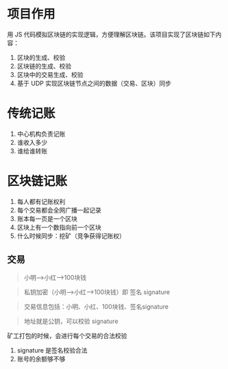 # 项目作用

用 JS 代码模拟区块链的实现逻辑，方便理解区块链。该项目实现了区块链如下内容：
1. 区块的生成、校验
2. 区块链的生成、校验
3. 区块中的交易生成、校验
4. 基于 UDP 实现区块链节点之间的数据（交易、区块）同步


# 传统记账
1. 中心机构负责记账 
2. 谁收入多少 
3. 谁给谁转账

# 区块链记账
1. 每人都有记账权利
2. 每个交易都会全网广播一起记录
3. 账本每一页是一个区块
4. 区块上有一个数指向前一个区块
5. 什么时候同步：挖矿（竞争获得记账权）

## 交易

> 小明——>小红——>100块钱

> 私钥加密（小明——>小红——>100块钱）即 签名 signature

> 交易信息包括：小明、小红、100块钱、签名signature

> 地址就是公钥，可以校验 signature

矿工打包的时候，会进行每个交易的合法校验
1. signature 是签名校验合法
2. 账号的余额够不够

